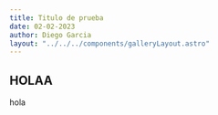 ```yaml
---
title: Titulo de prueba
date: 02-02-2023
author: Diego Garcia
layout: "../../../components/galleryLayout.astro"
---
```



## HOLAA

hola 